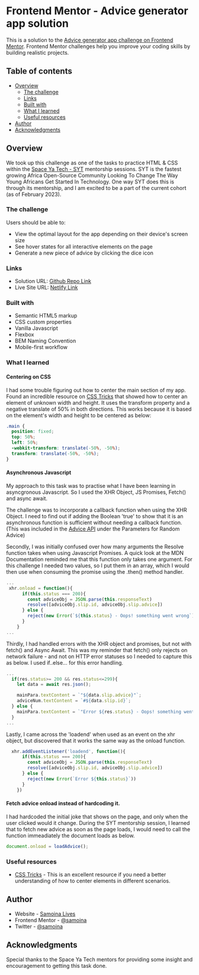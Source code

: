 # Frontend Mentor - Advice generator app solution

This is a solution to the [Advice generator app challenge on Frontend Mentor](https://www.frontendmentor.io/challenges/advice-generator-app-QdUG-13db). Frontend Mentor challenges help you improve your coding skills by building realistic projects.

## Table of contents

- [Overview](#overview)
  - [The challenge](#the-challenge)
  - [Links](#links)
  - [Built with](#built-with)
  - [What I learned](#what-i-learned)
  - [Useful resources](#useful-resources)
- [Author](#author)
- [Acknowledgments](#acknowledgments)

## Overview
We took up this challenge as one of the tasks to practice HTML & CSS within the [Space Ya Tech - SYT](https://spaceyatech.com/) mentorship sessions. SYT is the fastest growing Africa Open-Source Community Looking To Change The Way Young Africans Get Started In Technology. One way SYT does this is through its mentorship, and I am excited to be a part of the current cohort (as of February 2023).

### The challenge

Users should be able to:

- View the optimal layout for the app depending on their device's screen size
- See hover states for all interactive elements on the page
- Generate a new piece of advice by clicking the dice icon

### Links

- Solution URL: [Github Repo Link](https://github.com/samoina/advice-generator-app)
- Live Site URL: [Netlify Link](https://samoina-advice-generator.netlify.app/)

### Built with

- Semantic HTML5 markup
- CSS custom properties
- Vanilla Javascript
- Flexbox
- BEM Naming Convention
- Mobile-first workflow

### What I learned
#### Centering on CSS
I had some trouble figuring out how to center the main section of my app. Found an incredible resource on [CSS Tricks](https://css-tricks.com/centering-css-complete-guide/) that showed how to center an element of unknown width and height. It uses the transform property and a negative translate of 50% in both directions. This works because it is based on the element's width and height to be centered as below:

```css
.main {
  position: fixed;
  top: 50%;
  left: 50%;
  -webkit-transform: translate(-50%, -50%);
  transform: translate(-50%, -50%); 
}
```

#### Asynchronous Javascript

My approach to this task was to practise what I have been learning in asyncgronous Javascript. So I used the XHR Object, JS Promises, Fetch() and async await.

The challenge was to incorporate a callback function when using the XHR Object. I need to find out if adding the Boolean 'true' to show that it is an asynchronous function is sufficient without needing a callback function. (This was included in the [Advice API](https://api.adviceslip.com/) under the Parameters for Random Advice)

Secondly, I was initially confused over how many arguments the Resolve function takes when using Javascript Promises. A quick look at the MDN Documentation reminded me that this function only takes one argument. For this challenge I needed two values, so I put them in an array, which I would then use when consuming the promise using the .then() method handler. 

```javascript
...
 xhr.onload = function(){
      if(this.status === 200){
        const adviceObj = JSON.parse(this.responseText)
        resolve([adviceObj.slip.id, adviceObj.slip.advice])
      } else {
        reject(new Error(`${this.status} - Oops! something went wrong`))
      }
    }
...
```

Thirdly, I had handled errors with the XHR object and promises, but not with fetch() and Async Await. This was my reminder that fetch() only rejects on network failure - and not on HTTP error statuses so I needed to capture this as below. I used if..else... for this error handling. 

```js
...
  if(res.status>= 200 && res.status<=299){
    let data = await res.json();

    mainPara.textContent = `"${data.slip.advice}"`;
    adviceNum.textContent = `#${data.slip.id}`;
  } else {
    mainPara.textContent = `"Error ${res.status} - Oops! something went wrong"`;
  }
...
```

Lastly, I came across the 'loadend' when used as an event on the xhr object, but discovered that it works the same way as the onload function.

```javascript
  xhr.addEventListener('loadend', function(){
      if(this.status === 200){
        const adviceObj = JSON.parse(this.responseText)
        resolve([adviceObj.slip.id, adviceObj.slip.advice])
      } else {
        reject(new Error(`Error ${this.status}`))
      }
    })
```

#### Fetch advice onload instead of hardcoding it.
I had hardcoded the initial joke that shows on the page, and only when the user clicked would it change. During the SYT mentorship session, I learned that to fetch new advice as soon as the page loads, I would need to call the function immeadiately the document loads as below. 

```javascript
document.onload = loadAdvice();
```

### Useful resources

- [CSS Tricks](https://css-tricks.com/centering-css-complete-guide/) - This is an excellent resource if you need a better understanding of how to center elements in different scenarios.

## Author

- Website - [Samoina Lives](https://samoinalives.wordpress.com/)
- Frontend Mentor - [@samoina](https://www.frontendmentor.io/profile/samoina)
- Twitter - [@samoina](https://www.twitter.com/samoina)

## Acknowledgments
Special thanks to the Space Ya Tech mentors for providing some insight and encouragement to getting this task done. 


